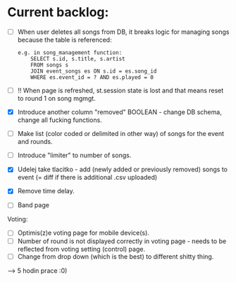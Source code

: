 # Current backlog:
- [ ]   When user deletes all songs from DB, it breaks logic for managing songs
        because the table is referenced:

        e.g. in song_management function:
            SELECT s.id, s.title, s.artist 
            FROM songs s 
            JOIN event_songs es ON s.id = es.song_id 
            WHERE es.event_id = ? AND es.played = 0
            
- [ ]   !! When page is refreshed, st.session state is lost and that means reset to round 1 on song mgmgt.
- [x]   Introduce another column "removed" BOOLEAN - change DB schema, change all fucking functions.
- [ ]   Make list (color coded or delimited in other way) of songs for the event and rounds.
- [ ]   Introduce "limiter" to number of songs.
- [x]   Udelej take tlacitko - add (newly added or previously removed) songs to event (= diff if there is additional .csv uploaded)
- [x]   Remove time delay. 
- [ ]   Band page

Voting:
- [ ]   Optimis(z)e voting page for mobile device(s).
- [ ]   Number of round is not displayed correctly in voting page - needs to be reflected from voting setting (control) page.
- [ ]   Change from drop down (which is the best) to different shitty thing.

--> 5 hodin prace :0)